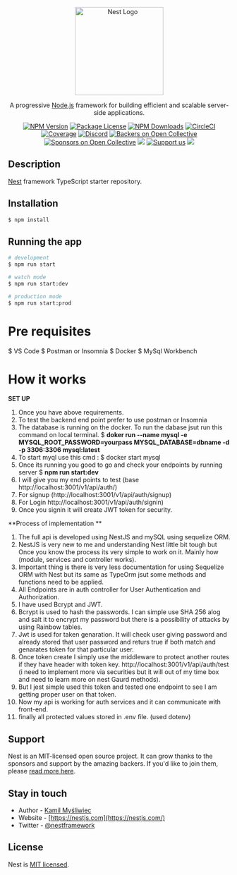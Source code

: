 <p align="center">
  <a href="http://nestjs.com/" target="blank"><img src="https://nestjs.com/img/logo-small.svg" width="200" alt="Nest Logo" /></a>
</p>

[circleci-image]: https://img.shields.io/circleci/build/github/nestjs/nest/master?token=abc123def456
[circleci-url]: https://circleci.com/gh/nestjs/nest

  <p align="center">A progressive <a href="http://nodejs.org" target="_blank">Node.js</a> framework for building efficient and scalable server-side applications.</p>
    <p align="center">
<a href="https://www.npmjs.com/~nestjscore" target="_blank"><img src="https://img.shields.io/npm/v/@nestjs/core.svg" alt="NPM Version" /></a>
<a href="https://www.npmjs.com/~nestjscore" target="_blank"><img src="https://img.shields.io/npm/l/@nestjs/core.svg" alt="Package License" /></a>
<a href="https://www.npmjs.com/~nestjscore" target="_blank"><img src="https://img.shields.io/npm/dm/@nestjs/common.svg" alt="NPM Downloads" /></a>
<a href="https://circleci.com/gh/nestjs/nest" target="_blank"><img src="https://img.shields.io/circleci/build/github/nestjs/nest/master" alt="CircleCI" /></a>
<a href="https://coveralls.io/github/nestjs/nest?branch=master" target="_blank"><img src="https://coveralls.io/repos/github/nestjs/nest/badge.svg?branch=master#9" alt="Coverage" /></a>
<a href="https://discord.gg/G7Qnnhy" target="_blank"><img src="https://img.shields.io/badge/discord-online-brightgreen.svg" alt="Discord"/></a>
<a href="https://opencollective.com/nest#backer" target="_blank"><img src="https://opencollective.com/nest/backers/badge.svg" alt="Backers on Open Collective" /></a>
<a href="https://opencollective.com/nest#sponsor" target="_blank"><img src="https://opencollective.com/nest/sponsors/badge.svg" alt="Sponsors on Open Collective" /></a>
  <a href="https://paypal.me/kamilmysliwiec" target="_blank"><img src="https://img.shields.io/badge/Donate-PayPal-ff3f59.svg"/></a>
    <a href="https://opencollective.com/nest#sponsor"  target="_blank"><img src="https://img.shields.io/badge/Support%20us-Open%20Collective-41B883.svg" alt="Support us"></a>
  <a href="https://twitter.com/nestframework" target="_blank"><img src="https://img.shields.io/twitter/follow/nestframework.svg?style=social&label=Follow"></a>
</p>
  <!--[![Backers on Open Collective](https://opencollective.com/nest/backers/badge.svg)](https://opencollective.com/nest#backer)
  [![Sponsors on Open Collective](https://opencollective.com/nest/sponsors/badge.svg)](https://opencollective.com/nest#sponsor)-->

## Description

[Nest](https://github.com/nestjs/nest) framework TypeScript starter repository.

## Installation

```bash
$ npm install
```

## Running the app

```bash
# development
$ npm run start

# watch mode
$ npm run start:dev

# production mode
$ npm run start:prod
```
# Pre requisites
 $ VS Code
 $ Postman or Insomnia
 $ Docker
 $ MySql Workbench

# How it works
**SET UP**
1. Once you have above requirements.
2. To test the backend end point prefer to use postman or Insomnia
3. The database is running on the docker.
  To run the dabase jsut run this command on local terminal.
  $ **doker run --name mysql -e MYSQL_ROOT_PASSWORD=yourpass MYSQL_DATABASE=dbname -d -p 3306:3306 mysql:latest**
4. To start myql use this cmd : $ docker start mysql
5. Once its running you good to go and check your endpoints by running server 
  $ **npm run start:dev**
6. I will give you my end points to test (base http://localhost:3001/v1/api/auth/)
7. For signup (http://localhost:3001/v1/api/auth/signup)
8. For Login http://localhost:3001/v1/api/auth/signin)
9. Once you signin it will create JWT token for security.

**Process of implementation
**
1. The full api is developed using NestJS and mySQL using sequelize ORM.
2. NestJS is very new to me and understanding Nest little bit tough but Once you know the process its very simple to work on it. Mainly how (module, services and controller works).
3. Important thing is there is very less documentation for using Sequelize ORM with Nest but its same as TypeOrm jsut some methods and functions need to be applied.
4. All Endpoints are in auth controller for User Authentication and Authorization. 
5. I have used Bcrypt and JWT.
6. Bcrypt is used to hash the passwords. I can simple use SHA 256 alog and salt it to encrypt my password but there is a possibility of attacks by using Rainbow tables.
7. Jwt is used for taken genaration. It will check user giving password and already stored that user password and returs true if both match and genarates token for that particular user.
8. Once token create I simply use the middleware to protect another routes if they have header with token key. http://localhost:3001/v1/api/auth/test (i need to implement more via securities but it will out of my time box and need to learn more on nest Gaurd methods).
9. But I jest simple used this token and tested one endpoint to see I am getting proper user on that token.
10. Now my api is working for auth services and it can communicate with front-end.
11. finally all protected values stored in .env file. (used dotenv)

## Support

Nest is an MIT-licensed open source project. It can grow thanks to the sponsors and support by the amazing backers. If you'd like to join them, please [read more here](https://docs.nestjs.com/support).

## Stay in touch

- Author - [Kamil Myśliwiec](https://kamilmysliwiec.com)
- Website - [https://nestjs.com](https://nestjs.com/)
- Twitter - [@nestframework](https://twitter.com/nestframework)

## License

Nest is [MIT licensed](LICENSE).
